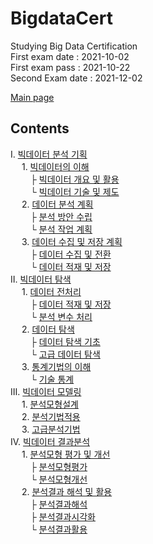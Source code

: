 # BigdataCert
Studying Big Data Certification  
First exam date : 2021-10-02  
First exam pass : 2021-10-22  
Second Exam date : 2021-12-02  

[Main page](https://www.notion.so/casselkim/4e46ad7de45746f1b1f6a61164137e4d)  

## Contents
Ⅰ. [빅데이터 분석 기획](https://www.notion.so/casselkim/4517a0d481aa4f4ba3a2b3fbb67fb0eb)  
　 1. [빅데이터의 이해](https://www.notion.so/casselkim/4517a0d481aa4f4ba3a2b3fbb67fb0eb#bbed128268a74dab95820e445fb5494d)  
　　 ├ [빅데이터 개요 및 활용](https://www.notion.so/casselkim/4517a0d481aa4f4ba3a2b3fbb67fb0eb#329a2aeecab14005bc1f3a99e1b633bd)  
　　 └ [빅데이터 기술 및 제도](https://www.notion.so/casselkim/4517a0d481aa4f4ba3a2b3fbb67fb0eb#e1f2a19a3c1743a794b844693610045d)  
　 2. [데이터 분석 계획](https://www.notion.so/casselkim/4517a0d481aa4f4ba3a2b3fbb67fb0eb#35e0863e9381402e86359f44f13eccd4)  
　　 ├ [분석 방안 수립](https://www.notion.so/casselkim/4517a0d481aa4f4ba3a2b3fbb67fb0eb#f4e722064d6b41b5a61df0553740de59)  
　　 └ [분석 작업 계획](https://www.notion.so/casselkim/4517a0d481aa4f4ba3a2b3fbb67fb0eb#a27eff06e9fb4765b72ab9dbe4eaf623)  
　 3. [데이터 수집 및 저장 계획](https://www.notion.so/casselkim/4517a0d481aa4f4ba3a2b3fbb67fb0eb#dc5bf5003af64abf8b2edf3e7b6a209d)     
　　 ├ [데이터 수집 및 전환](https://www.notion.so/casselkim/4517a0d481aa4f4ba3a2b3fbb67fb0eb#fbd25c00cd13449c9d18a9387599c7c4)  
　　 └ [데이터 적재 및 저장](https://www.notion.so/casselkim/4517a0d481aa4f4ba3a2b3fbb67fb0eb#4d977b26c3ae4c81af4b5aa482ffd81d)  
Ⅱ. [빅데이터 탐색](https://www.notion.so/casselkim/d9dbb21db5c94bfdaf0f502ef1a88927)   
　 1. [데이터 전처리](https://www.notion.so/casselkim/d9dbb21db5c94bfdaf0f502ef1a88927#e909ffaad0604c1ea9854f2c0026ef4b)  
　　 ├ [데이터 적재 및 저장](https://www.notion.so/casselkim/d9dbb21db5c94bfdaf0f502ef1a88927#88cd8e799d124f5199eb52f3a42815ab)   
　　 └ [분석 변수 처리](https://www.notion.so/casselkim/d9dbb21db5c94bfdaf0f502ef1a88927#fa4962e3ae0d4258a9aff95c481d0778)  
　 2. [데이터 탐색](https://www.notion.so/casselkim/d9dbb21db5c94bfdaf0f502ef1a88927#09047e77e87e4b30bc9bd47a4c522a7c)  
　　 ├ [데이터 탐색 기초](https://www.notion.so/casselkim/d9dbb21db5c94bfdaf0f502ef1a88927#99d5f181abe743f792dba9a42af80ce1)  
　　 └ [고급 데이터 탐색](https://www.notion.so/casselkim/d9dbb21db5c94bfdaf0f502ef1a88927#d1ad194164f847fbb6b8413a7eb9837b)  
　 3. [통계기법의 이해](https://www.notion.so/casselkim/d9dbb21db5c94bfdaf0f502ef1a88927#0483f65914724c23b7583ecd9833da17)  
　　 └ [기술 통계](https://www.notion.so/casselkim/d9dbb21db5c94bfdaf0f502ef1a88927#4c9b56ff1c1e4f79ae1cc5647b7baded)  
Ⅲ. [빅데이터 모델링](https://casselkim.notion.site/0612c2648a4c413e91d72f1956fc9d5a)   
　 1. [분석모형설계](https://www.notion.so/casselkim/0612c2648a4c413e91d72f1956fc9d5a#3ad3dbbf1f724865851fe526aae78971)  
　 2. [분석기법적용](https://www.notion.so/casselkim/0612c2648a4c413e91d72f1956fc9d5a#4dfb721ce862475a88747c6836b53c27)  
　 3. [고급분석기법](https://www.notion.so/casselkim/0612c2648a4c413e91d72f1956fc9d5a#36d0da9941994d31a3e2d63b43c02e76)  
Ⅳ. [빅데이터 결과분석](https://casselkim.notion.site/41016be128be4e9090c902153128837f)   
　 1. [분석모형 평가 및 개선](https://www.notion.so/casselkim/41016be128be4e9090c902153128837f#9107e54268a145dab70b9e1b8a480f25)  
　 　├ [분석모형평가](https://www.notion.so/casselkim/41016be128be4e9090c902153128837f#630578e667544a3abf692e26710d799b)  
　　 └ [분석모형개선](https://www.notion.so/casselkim/41016be128be4e9090c902153128837f#e9a2257b048f4febb952cafb9a07c909)  
　 2. [분석결과 해석 및 활용](https://www.notion.so/casselkim/41016be128be4e9090c902153128837f#8ce83372dabf42189d04814ee1552c71)  
　 　├ [분석결과해석](https://www.notion.so/casselkim/41016be128be4e9090c902153128837f#4d655ba4d6bd463aa7be6007c48bdb16)  
　 　├ [분석결과시각화](https://www.notion.so/casselkim/41016be128be4e9090c902153128837f#4c2369acaeb84867852a4bafe9f2c032)  
　　 └ [분석결과활용](https://www.notion.so/casselkim/41016be128be4e9090c902153128837f#b002b6bbab374d1d81005cdb162b8b14)  
